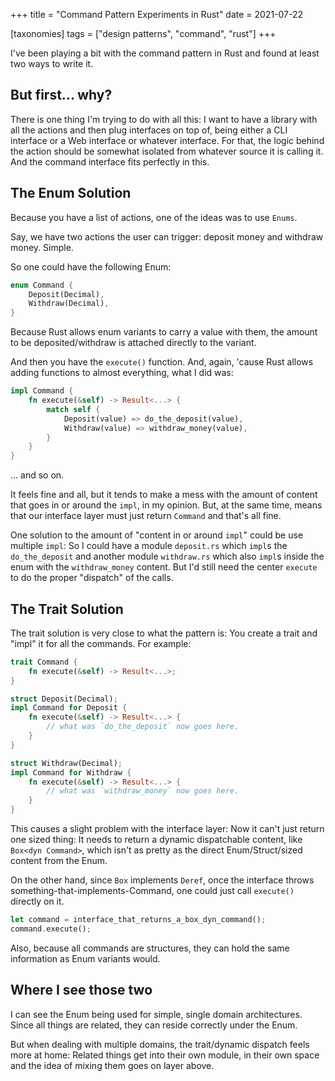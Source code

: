 +++
title = "Command Pattern Experiments in Rust"
date = 2021-07-22

[taxonomies]
tags = ["design patterns", "command", "rust"]
+++

I've been playing a bit with the command pattern in Rust and found at least two
ways to write it.

<!-- more -->

## But first... why?

There is one thing I'm trying to do with all this: I want to have a library
with all the actions and then plug interfaces on top of, being either a CLI
interface or a Web interface or whatever interface. For that, the logic behind
the action should be somewhat isolated from whatever source it is calling it.
And the command interface fits perfectly in this.

## The Enum Solution

Because you have a list of actions, one of the ideas was to use `Enums`.

Say, we have two actions the user can trigger: deposit money and withdraw
money. Simple.

So one could have the following Enum:

```rust
enum Command {
    Deposit(Decimal),
    Withdraw(Decimal),
}
```

Because Rust allows enum variants to carry a value with them, the amount to be
deposited/withdraw is attached directly to the variant.

And then you have the `execute()` function. And, again, 'cause Rust allows
adding functions to almost everything, what I did was:

```rust
impl Command {
    fn execute(&self) -> Result<...> {
        match self {
            Deposit(value) => do_the_deposit(value),
            Withdraw(value) => withdraw_money(value),
        }
    }
}
```

... and so on.

It feels fine and all, but it tends to make a mess with the amount of content
that goes in or around the `impl`, in my opinion. But, at the same time, means
that our interface layer must just return `Command` and that's all fine.

One solution to the amount of "content in or around `impl`" could be use
multiple `impl`: So I could have a module `deposit.rs` which `impl`s the
`do_the_deposit` and another module `withdraw.rs` which also `impl`s inside the
enum with the `withdraw_money` content. But I'd still need the center `execute`
to do the proper "dispatch" of the calls.

## The Trait Solution

The trait solution is very close to what the pattern is: You create a trait and
"impl" it for all the commands. For example:

```rust
trait Command {
    fn execute(&self) -> Result<...>;
}
```

```rust
struct Deposit(Decimal);
impl Command for Deposit {
    fn execute(&self) -> Result<...> {
        // what was `do_the_deposit` now goes here.
    }
}

struct Withdraw(Decimal);
impl Command for Withdraw {
    fn execute(&self) -> Result<...> {
        // what was `withdraw_money` now goes here.
    }
}
```

This causes a slight problem with the interface layer: Now it can't just return
one sized thing: It needs to return a dynamic dispatchable content, like
`Box<dyn Command>`, which isn't as pretty as the direct Enum/Struct/sized
content from the Enum.

On the other hand, since `Box` implements `Deref`, once the interface throws
something-that-implements-Command, one could just call `execute()` directly on
it.

```rust
let command = interface_that_returns_a_box_dyn_command();
command.execute();
```

Also, because all commands are structures, they can hold the same information
as Enum variants would.

## Where I see those two

I can see the Enum being used for simple, single domain architectures. Since
all things are related, they can reside correctly under the Enum.

But when dealing with multiple domains, the trait/dynamic dispatch feels more
at home: Related things get into their own module, in their own space and the
idea of mixing them goes on layer above.
